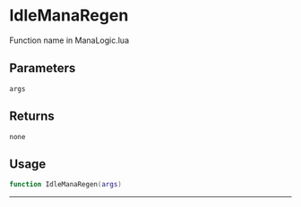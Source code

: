 # IdleManaRegen
Function name in ManaLogic.lua
## Parameters
`args`
## Returns
`none`
## Usage
```lua
function IdleManaRegen(args)
```
---
